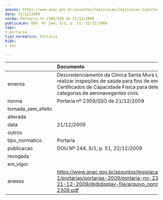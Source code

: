 ```yaml
---
anexos: https://www.anac.gov.br/assuntos/legislacao/legislacao-1/portarias/portarias-2009/portaria-no-2309-sso-de-21-12-2009/@@display-file/arquivo_norma/PA2009-2309.pdf
data: 21/12/2009
norma: Portaria nº 2309/SSO de 21/12/2009
publicacao: DOU  Nº 244, S/1, p. 51, 22/12/2009
tags:
- portaria
tipo_normatico: Portaria
hide: 
- toc 
 
---
```


|                    | Documento                                                                                                                                                                                      |
|:-------------------|:-----------------------------------------------------------------------------------------------------------------------------------------------------------------------------------------------|
| ementa             | Descredenciamento da Clínica Santa Mura Ltda. para realizar inspeções de saúde para fins de emissão de Certificados de Capacidade Física para determinadas categorias de aeronavegantes civis. |
| norma              | Portaria nº 2309/SSO de 21/12/2009                                                                                                                                                             |
| tornada_sem_efeito |                                                                                                                                                                                                |
| alterada           |                                                                                                                                                                                                |
| data               | 21/12/2009                                                                                                                                                                                     |
| outros             |                                                                                                                                                                                                |
| tipo_normatico     | Portaria                                                                                                                                                                                       |
| publicacao         | DOU  Nº 244, S/1, p. 51, 22/12/2009                                                                                                                                                            |
| revogada           |                                                                                                                                                                                                |
| em_vigor           |                                                                                                                                                                                                |
| anexos             | https://www.anac.gov.br/assuntos/legislacao/legislacao-1/portarias/portarias-2009/portaria-no-2309-sso-de-21-12-2009/@@display-file/arquivo_norma/PA2009-2309.pdf                              |